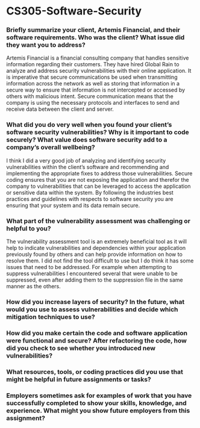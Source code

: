 # CS305-Software-Security

### Briefly summarize your client, Artemis Financial, and their software requirements. Who was the client? What issue did they want you to address?
<p> Artemis Financial is a financial consulting company that handles sensitive information regarding their customers. They have hired Global Rain to analyze and address security vulnerabilities with their online application. It is imperative that secure communications be used when transmitting information across the network as well as storing that information in a secure way to ensure that information is not intercepted or accessed by others with malicious intent. Secure communication means that the company is using the necessary protocols and interfaces to send and receive data between the client and server.</p>

### What did you do very well when you found your client’s software security vulnerabilities? Why is it important to code securely? What value does software security add to a company’s overall wellbeing?
<p> I think I did a very good job of analyzing and identifying security vulnerabilities within the client’s software and recommending and implementing the appropriate fixes to address those vulnerabilities. Secure coding ensures that you are not exposing the application and therefor the company to vulnerabilities that can be leveraged to access the application or sensitive data within the system. By following the industries best practices and guidelines with respects to software security you are ensuring that your system and its data remain secure. </p>

### What part of the vulnerability assessment was challenging or helpful to you?
<p> The vulnerability assessment tool is an extremely beneficial tool as it will help to indicate vulnerabilities and dependencies within your application previously found by others and can help provide information on how to resolve them. I did not find the tool difficult to use but I do think it has some issues that need to be addressed. For example when attempting to suppress vulnerabilities I encountered several that were unable to be suppressed, even after adding them to the suppression file in the same manner as the others. </p>

### How did you increase layers of security? In the future, what would you use to assess vulnerabilities and decide which mitigation techniques to use?
<p> </p>

### How did you make certain the code and software application were functional and secure? After refactoring the code, how did you check to see whether you introduced new vulnerabilities?
<p></p>

### What resources, tools, or coding practices did you use that might be helpful in future assignments or tasks?
<p> </p>

### Employers sometimes ask for examples of work that you have successfully completed to show your skills, knowledge, and experience. What might you show future employers from this assignment?
<p> </p>
